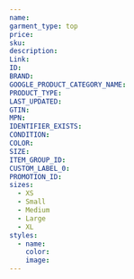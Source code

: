 ```yaml
---
name:
garment_type: top
price:
sku:
description:
Link:
ID:
BRAND:
GOOGLE_PRODUCT_CATEGORY_NAME:
PRODUCT_TYPE:
LAST_UPDATED:
GTIN:
MPN:
IDENTIFIER_EXISTS:
CONDITION:
COLOR:
SIZE:
ITEM_GROUP_ID:
CUSTOM_LABEL_0:
PROMOTION_ID:
sizes:
  - XS
  - Small
  - Medium
  - Large
  - XL
styles:
  - name:
    color:
    image:
---
```

